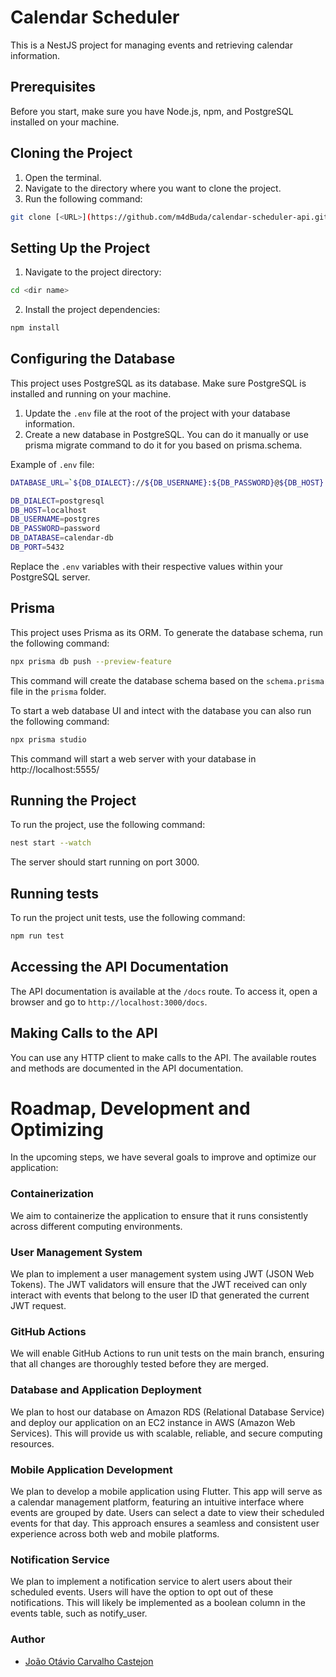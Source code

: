 # Calendar Scheduler

This is a NestJS project for managing events and retrieving calendar information.

## Prerequisites

Before you start, make sure you have Node.js, npm, and PostgreSQL installed on your machine.

## Cloning the Project

1. Open the terminal.
2. Navigate to the directory where you want to clone the project.
3. Run the following command:

```bash
git clone [<URL>](https://github.com/m4dBuda/calendar-scheduler-api.git)
```

## Setting Up the Project

1. Navigate to the project directory:


```bash
cd <dir name>
```


2. Install the project dependencies:


```bash
npm install
```
## Configuring the Database

This project uses PostgreSQL as its database. Make sure PostgreSQL is installed and running on your machine.

1. Update the `.env` file at the root of the project with your database information.
2. Create a new database in PostgreSQL. You can do it manually or use prisma migrate command to do it for you based on prisma.schema.


Example of `.env` file:

```bash
DATABASE_URL=`${DB_DIALECT}://${DB_USERNAME}:${DB_PASSWORD}@${DB_HOST}:${DB_PORT}/${DB_DATABASE}`

DB_DIALECT=postgresql
DB_HOST=localhost
DB_USERNAME=postgres
DB_PASSWORD=password
DB_DATABASE=calendar-db
DB_PORT=5432
```

Replace the `.env` variables with their respective values within your PostgreSQL server.

## Prisma

This project uses Prisma as its ORM. To generate the database schema, run the following command:

```bash
npx prisma db push --preview-feature
```

This command will create the database schema based on the `schema.prisma` file in the `prisma` folder.

To start a web database UI and intect with the database you can also run the following command:

```bash
npx prisma studio
```
This command will start a web server with your database in http://localhost:5555/


## Running the Project

To run the project, use the following command:

```bash
nest start --watch
```


The server should start running on port 3000.

## Running tests

To run the project unit tests, use the following command:

```bash
npm run test
```

## Accessing the API Documentation

The API documentation is available at the `/docs` route. To access it, open a browser and go to `http://localhost:3000/docs`.

## Making Calls to the API

You can use any HTTP client to make calls to the API. The available routes and methods are documented in the API documentation.

# Roadmap, Development and Optimizing
In the upcoming steps, we have several goals to improve and optimize our application:

### Containerization
We aim to containerize the application to ensure that it runs consistently across different computing environments.

### User Management System
We plan to implement a user management system using JWT (JSON Web Tokens). The JWT validators will ensure that the JWT received can only interact with events that belong to the user ID that generated the current JWT request.

### GitHub Actions
We will enable GitHub Actions to run unit tests on the main branch, ensuring that all changes are thoroughly tested before they are merged.

### Database and Application Deployment
We plan to host our database on Amazon RDS (Relational Database Service) and deploy our application on an EC2 instance in AWS (Amazon Web Services). This will provide us with scalable, reliable, and secure computing resources.

### Mobile Application Development
We plan to develop a mobile application using Flutter. This app will serve as a calendar management platform, featuring an intuitive interface where events are grouped by date. Users can select a date to view their scheduled events for that day. This approach ensures a seamless and consistent user experience across both web and mobile platforms.

### Notification Service
We plan to implement a notification service to alert users about their scheduled events. Users will have the option to opt out of these notifications. This will likely be implemented as a boolean column in the events table, such as notify_user.

### Author

- [João Otávio Carvalho Castejon](https://github.com/m4dBuda)
